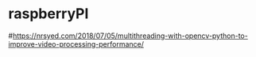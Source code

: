# raspberryPI
#https://nrsyed.com/2018/07/05/multithreading-with-opencv-python-to-improve-video-processing-performance/
